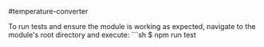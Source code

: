 #temperature-converter

To run tests and ensure the module is working as expected, navigate to the module's root directory and execute: ```sh $ npm run test